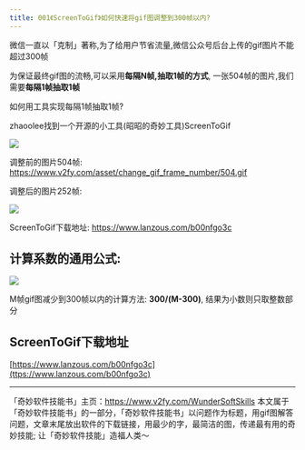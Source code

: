 ```yaml
---
title: 001《ScreenToGif》如何快速将gif图调整到300帧以内?
---
```


微信一直以「克制」著称,为了给用户节省流量,微信公众号后台上传的gif图片不能超过300帧

为保证最终gif图的流畅,可以采用**每隔N帧,抽取1帧的方式**, 一张504帧的图片,我们需要**每隔1帧抽取1帧**

如何用工具实现每隔1帧抽取1帧?

zhaoolee找到一个开源的小工具(昭昭的奇妙工具)ScreenToGif

![](https://www.v2fy.com/asset/change_gif_frame_number/to_252.gif)

调整前的图片504帧: https://www.v2fy.com/asset/change_gif_frame_number/504.gif 

调整后的图片252帧:

![](https://www.v2fy.com/asset/change_gif_frame_number/252.gif)


ScreenToGif下载地址: https://www.lanzous.com/b00nfgo3c


## 计算系数的通用公式:

![](https://www.v2fy.com/asset/change_gif_frame_number/xishu.png)

M帧gif图减少到300帧以内的计算方法: **300/(M-300)**, 结果为小数则只取整数部分

## ScreenToGif下载地址

[https://www.lanzous.com/b00nfgo3c](ttps://www.lanzous.com/b00nfgo3c)


---

「奇妙软件技能书」主页：https://www.v2fy.com/WunderSoftSkills
本文属于 「奇妙软件技能书」的一部分，「奇妙软件技能书」以问题作为标题，用gif图解答问题，文章末尾放出软件的下载链接，用最少的字，最简洁的图，传递最有用的奇妙技能; 让「奇妙软件技能」造福人类～











